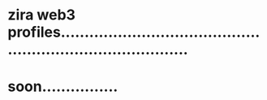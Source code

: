 # zira web3 profiles................................................................................
# soon................
